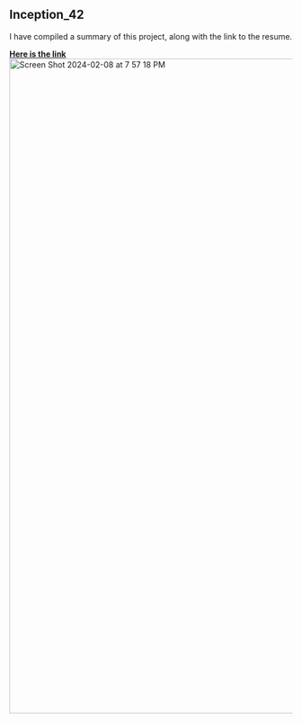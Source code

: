 <html>
  <head>
    
  </head>
  <body>
  <h2> Inception_42 </h2>
   <p>  I have compiled a summary of this project, along with the link to the resume. </p>
   <a href="[https://miro.com/app/board/uXjVMw8ceLU=/?share_link_id=961957777630](https://miro.com/welcomeonboard/Z3VWRThRTzhPc2NTMlZ6bVJXS2NHT0t3UTBDd3F2anQycEhsUnFjaHlBbkV3TjgwcVEyZldzSmw5Nlp4WEhVbnwzNDU4NzY0NTYwNTU2Mzk3Mzc4fDI=?share_link_id=207504146125)" target="_blank"> <strong>  Here is  the link </strong> </a>
  </hr>
  <img width="1165" alt="Screen Shot 2024-02-08 at 7 57 18 PM" src="https://github.com/hachahbo/Inception_42/assets/116384287/75871253-6bd5-4462-9fbf-089cd67ca052">

  </body>
</html>
